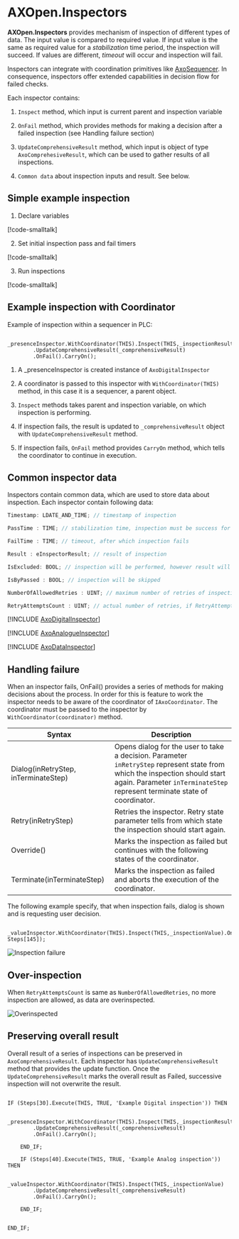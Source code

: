 # **AXOpen.Inspectors**

**AXOpen.Inspectors** provides mechanism of inspection of different types of data. The input value is compared to required value. If input value is the same as required value for a *stabilization* time period, the inspection will succeed. If values are different, *timeout* will occur and inspection will fail.

Inspectors can integrate with coordination primitives like [AxoSequencer](../core/AXOSEQUENCER.md). In consequence, inspectors offer extended capabilities in decision flow for failed checks.

Each inspector contains:

1. `Inspect` method, which input is current parent and inspection variable
2. `OnFail` method, which provides methods for making a decision after a failed inspection (see Handling failure section)
3. `UpdateComprehensiveResult` method, which input is object of type `AxoComprehesiveResult`, which can be used to gather results of all inspections.

4. `Common data` about inspection inputs and result. See below.

## Simple example inspection

1. Declare variables

[!code-smalltalk[](../../../src/inspectors/app/src/Inspectors.st/?name=AxoInspectorDeclaration)]

2. Set initial inspection pass and fail timers

[!code-smalltalk[](../../../src/inspectors/app/src/Inspectors.st/?name=AxoInspectorDataSet)]

3. Run inspections

[!code-smalltalk[](../../../src/inspectors/app/src/Inspectors.st/?name=AxoInspectorSimpleInspection)]

## Example inspection with Coordinator
Example of inspection within a sequencer in PLC:
```
 _presenceInspector.WithCoordinator(THIS).Inspect(THIS,_inspectionResult)
        .UpdateComprehensiveResult(_comprehensiveResult)
        .OnFail().CarryOn();
```

1. A _presenceInspector is created instance of `AxoDigitalInspector`

2. A coordinator is passed to this inspector with `WithCoordinator(THIS)` method, in this case it is a sequencer, a parent object.
3. `Inspect` methods takes parent and inspection variable, on which inspection is performing.
4. If inspection fails, the result is updated to `_comprehensiveResult` object with `UpdateComprehensiveResult` method.
5. If inspection fails, `OnFail` method provides `CarryOn` method, which tells the coordinator to continue in execution.

## Common inspector data

Inspectors contain common data, which are used to store data about inspection. Each inspector contain following data:

```C#
Timestamp: LDATE_AND_TIME; // timestamp of inspection

PassTime : TIME; // stabilization time, inspection must be success for this period of time

FailTime : TIME; // timeout, after which inspection fails

Result : eInspectorResult; // result of inspection

IsExcluded: BOOL; // inspection will be performed, however result will be omitted in overall result

IsByPassed : BOOL; // inspection will be skipped

NumberOfAllowedRetries : UINT; // maximum number of retries of inspection, from which overinspection will occur

RetryAttemptsCount : UINT; // actual number of retries, if RetryAttemptsCount > NumberOfAllowedRetries, overinspection occurs

```



[!INCLUDE [AxoDigitalInspector](AXODIGITALINSPECTOR.md)]

[!INCLUDE [AxoAnalogueInspector](AXOANALOGUEINSPECTOR.md)]

[!INCLUDE [AxoDataInspector](AXODATAINSPECTOR.md)]



## Handling failure

When an inspector fails, OnFail() provides a series of methods for making decisions about the process. In order for this is feature to work the inspector needs to be aware of the coordinator of `IAxoCoordinator`. The coordinator must be passed to the inspector by `WithCoordinator(coordinator)` method.


| Syntax                                | Description |
| -----------                           | ----------- |
| Dialog(inRetryStep, inTerminateStep)  | Opens dialog for the user to take a decision. Parameter `inRetryStep` represent state from which the inspection should start again. Parameter `inTerminateStep` represent terminate state of coordinator.                                       |
| Retry(inRetryStep)                    | Retries the inspector. Retry state parameter tells from which state the inspection should start again.                        |
| Override()                            | Marks the inspection as failed but continues with the following states of the coordinator.                                      |
| Terminate(inTerminateStep)            | Marks the inspection as failed and aborts the execution of the coordinator.                                          |

The following example specify, that when inspection fails, dialog is shown and is requesting user decision.

```
 _valueInspector.WithCoordinator(THIS).Inspect(THIS,_inspectionValue).OnFail().Dialog(Steps[20], Steps[145]);
```

![Inspection failure](~/images/inspection-failure-dialog.png)   

## Over-inspection
When `RetryAttemptsCount` is same as `NumberOfAllowedRetries`, no more inspection are allowed, as data are overinspected.

![Overinspected](~/images/overinspected.png)


## Preserving overall result

Overall result of a series of inspections can be preserved in `AxoComprehensiveResult`. Each inspector has `UpdateComprehensiveResult` method that provides the update function. Once the `UpdateComprehensiveResult` marks the overall result as Failed, successive inspection will not overwrite the result. 

```

IF (Steps[30].Execute(THIS, TRUE, 'Example Digital inspection')) THEN

    _presenceInspector.WithCoordinator(THIS).Inspect(THIS,_inspectionResult)
        .UpdateComprehensiveResult(_comprehensiveResult)
        .OnFail().CarryOn();

    END_IF;

    IF (Steps[40].Execute(THIS, TRUE, 'Example Analog inspection')) THEN

    _valueInspector.WithCoordinator(THIS).Inspect(THIS,_inspectionValue)
        .UpdateComprehensiveResult(_comprehensiveResult)
        .OnFail().CarryOn();

    END_IF;


END_IF;
```

